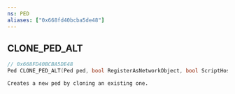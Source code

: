 ```yaml
---
ns: PED
aliases: ["0x668fd40bcba5de48"]
---
```

## CLONE_PED_ALT

```c
// 0x668FD40BCBA5DE48
Ped CLONE_PED_ALT(Ped ped, bool RegisterAsNetworkObject, bool ScriptHostObject, bool LinkBlends, bool CloneCompressedDamage);
```

```
Creates a new ped by cloning an existing one.
```
